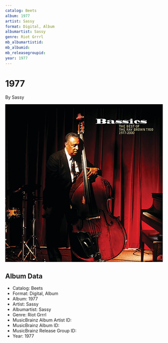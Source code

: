 ```yaml
---
catalog: Beets
album: 1977
artist: Sassy
format: Digital, Album
albumartist: Sassy
genre: Riot Grrrl
mb_albumartistid: 
mb_albumid: 
mb_releasegroupid: 
year: 1977
---
```


# 1977

By Sassy

![](../../assets/beetscovers/Sassy-1977.jpg)

## Album Data

- Catalog: Beets
- Format: Digital, Album
- Album: 1977
- Artist: Sassy
- Albumartist: Sassy
- Genre: Riot Grrrl
- MusicBrainz Album Artist ID: 
- MusicBrainz Album ID: 
- MusicBrainz Release Group ID: 
- Year: 1977

